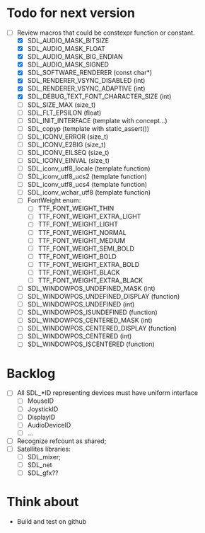 Todo for next version
====================

- [ ] Review macros that could be constexpr function or constant.
  - [x] SDL_AUDIO_MASK_BITSIZE
  - [x] SDL_AUDIO_MASK_FLOAT
  - [x] SDL_AUDIO_MASK_BIG_ENDIAN
  - [x] SDL_AUDIO_MASK_SIGNED
  - [x] SDL_SOFTWARE_RENDERER (const char*)
  - [x] SDL_RENDERER_VSYNC_DISABLED (int)
  - [x] SDL_RENDERER_VSYNC_ADAPTIVE (int)
  - [x] SDL_DEBUG_TEXT_FONT_CHARACTER_SIZE (int)
  - [ ] SDL_SIZE_MAX (size_t)
  - [ ] SDL_FLT_EPSILON (float)
  - [ ] SDL_INIT_INTERFACE (template with concept...)
  - [ ] SDL_copyp (template with static_assert())
  - [ ] SDL_ICONV_ERROR (size_t)
  - [ ] SDL_ICONV_E2BIG (size_t)
  - [ ] SDL_ICONV_EILSEQ (size_t)
  - [ ] SDL_ICONV_EINVAL (size_t)
  - [ ] SDL_iconv_utf8_locale (template function)
  - [ ] SDL_iconv_utf8_ucs2 (template function)
  - [ ] SDL_iconv_utf8_ucs4 (template function)
  - [ ] SDL_iconv_wchar_utf8 (template function)
  - [ ] FontWeight enum:
    - [ ] TTF_FONT_WEIGHT_THIN
    - [ ] TTF_FONT_WEIGHT_EXTRA_LIGHT
    - [ ] TTF_FONT_WEIGHT_LIGHT
    - [ ] TTF_FONT_WEIGHT_NORMAL
    - [ ] TTF_FONT_WEIGHT_MEDIUM
    - [ ] TTF_FONT_WEIGHT_SEMI_BOLD
    - [ ] TTF_FONT_WEIGHT_BOLD
    - [ ] TTF_FONT_WEIGHT_EXTRA_BOLD
    - [ ] TTF_FONT_WEIGHT_BLACK
    - [ ] TTF_FONT_WEIGHT_EXTRA_BLACK
  - [ ] SDL_WINDOWPOS_UNDEFINED_MASK (int)
  - [ ] SDL_WINDOWPOS_UNDEFINED_DISPLAY (function)
  - [ ] SDL_WINDOWPOS_UNDEFINED (int)
  - [ ] SDL_WINDOWPOS_ISUNDEFINED (function)
  - [ ] SDL_WINDOWPOS_CENTERED_MASK (int)
  - [ ] SDL_WINDOWPOS_CENTERED_DISPLAY (function)
  - [ ] SDL_WINDOWPOS_CENTERED (int)
  - [ ] SDL_WINDOWPOS_ISCENTERED (function)

Backlog
=======

- [ ] All SDL_*ID representing devices must have uniform interface
  - [ ] MouseID
  - [ ] JoystickID
  - [ ] DisplayID
  - [ ] AudioDeviceID
  - [ ] ...
- [ ] Recognize refcount as shared;
- [ ] Satellites libraries:
  - [ ] SDL_mixer;
  - [ ] SDL_net
  - [ ] SDL_gfx??

Think about
===========

- Build and test on github
